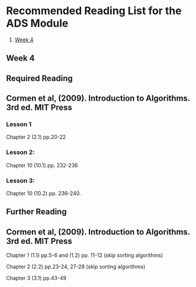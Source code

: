 # Recommended Reading List for the ADS Module

1. [Week 4](#Week-4)

## Week 4

##  Required Reading

## Cormen et al, (2009). Introduction to Algorithms. 3rd ed. MIT Press

### Lesson 1

Chapter 2 (2.1) pp.20-22

### Lesson 2:

Chapter 10 (10.1) pp. 232-236

### Lesson 3:

Chapter 10 (10.2) pp. 236-240. 

## Further Reading

## Cormen et al, (2009). Introduction to Algorithms. 3rd ed. MIT Press

Chapter 1 (1.1) pp.5-6 and (1.2) pp. 11-12 (skip sorting algorithms)

Chapter 2 (2.2) pp.23-24, 27-28 (skip sorting algorithms)

Chapter 3 (3.1) pp.43-49
